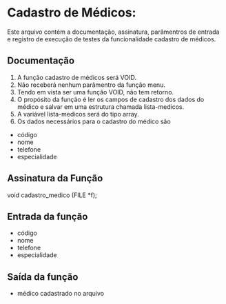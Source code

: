 # Cadastro de Médicos:
Este arquivo contém a documentação, assinatura, parâmentros de entrada e registro de execução de testes da funcionalidade cadastro de médicos.

## Documentação

1. A função cadastro de médicos será VOID.
2. Não receberá nenhum parâmentro da função menu.
3. Tendo em vista ser uma função VOID, não tem retorno.
4. O propósito da função é ler os campos de cadastro dos dados do médico e salvar em uma estrutura chamada lista-medicos.
5. A variável lista-medicos será do tipo array.
6. Os dados necessários para o cadastro do médico são

- código
- nome
- telefone
- especialidade

## Assinatura da Função
void cadastro_medico (FILE *f);

## Entrada da função
- código
- nome
- telefone
- especialidade

## Saída da função
- médico cadastrado no arquivo

